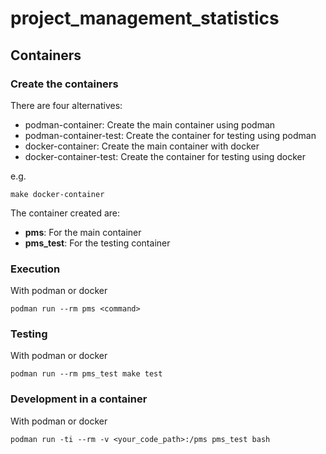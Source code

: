 # project_management_statistics


## Containers
### Create the containers

There are four alternatives:
* podman-container: Create the main container using podman
* podman-container-test: Create the container for testing using podman
* docker-container: Create the main container with docker
* docker-container-test: Create the container for testing using docker

e.g.

```
make docker-container
```

The container created are:
* **pms**: For the main container
* **pms_test**: For the testing container

### Execution

With podman or docker

```
podman run --rm pms <command>
```


### Testing

With podman or docker

```
podman run --rm pms_test make test
```

### Development in a container

With podman or docker

```
podman run -ti --rm -v <your_code_path>:/pms pms_test bash
```